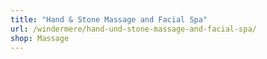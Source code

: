 ```yaml
---
title: "Hand & Stone Massage and Facial Spa"
url: /windermere/hand-und-stone-massage-and-facial-spa/
shop: Massage
---
```

